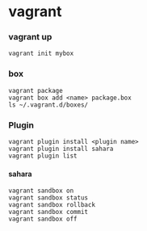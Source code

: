 # vagrant
### vagrant up
```
vagrant init mybox
```

### box
```
vagrant package
vagrant box add <name> package.box
ls ~/.vagrant.d/boxes/
```

### Plugin
```
vagrant plugin install <plugin name>
vagrant plugin install sahara
vagrant plugin list
```

#### sahara
```
vagrant sandbox on
vagrant sandbox status
vagrant sandbox rollback
vagrant sandbox commit
vagrant sandbox off
```
